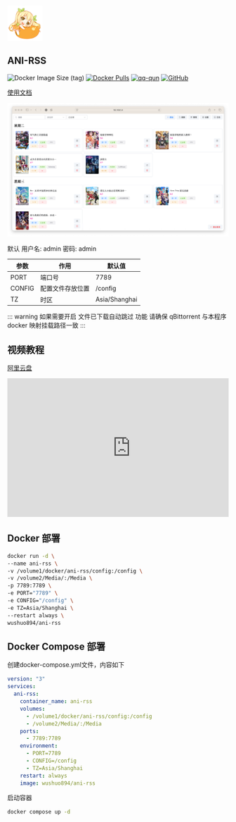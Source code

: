 <img alt="mikan-pic.png" height="80" width="80" src="./image/mikan-pic.png"/>

## ANI-RSS

<div>

![Docker Image Size (tag)](https://img.shields.io/docker/image-size/wushuo894/ani-rss/latest)
[![Docker Pulls](https://img.shields.io/docker/pulls/wushuo894/ani-rss)](https://hub.docker.com/r/wushuo894/ani-rss)
[![qq-qun](https://img.shields.io/static/v1?label=QQ%E7%BE%A4&message=171563627&color=blue)](http://qm.qq.com/cgi-bin/qm/qr?_wv=1027&k=_EKAkxs6Ld4fWcMNAbUQzcp4tv20vjVH&authKey=KG3GAsZfKQosbAWkks%2FbEj0LCGwxoeLJ3DTU0loHkGdHLqHYgJNv3%2BmSERmYt47b&noverify=0&group_code=171563627)
[![GitHub](https://img.shields.io/badge/-GitHub-181717?logo=github)](https://github.com/wushuo894/ani-rss)
</div>

[使用文档](https://docs.wushuo.top/docs)

![Xnip2024-11-05_05-31-50.png](./image/Xnip2024-11-05_05-31-50.png)

默认 用户名: admin 密码: admin

| 参数     | 作用       | 默认值           |
|--------|----------|---------------|
| PORT   | 端口号      | 7789          |
| CONFIG | 配置文件存放位置 | /config       |
| TZ     | 时区       | Asia/Shanghai |

::: warning
如果需要开启 文件已下载自动跳过 功能 请确保 qBittorrent 与本程序 docker 映射挂载路径一致
:::

## 视频教程

[阿里云盘](https://www.alipan.com/s/eqt2XLZJThu)

<div style="overflow-x: auto;">
<div style="width: 560px;">
<iframe width="560" height="315" src="https://www.youtube.com/embed/y9-mgvnSnxs?si=CCz_58LaZu3mbpr5" title="YouTube video player" frameborder="0" allow="accelerometer; autoplay; clipboard-write; encrypted-media; gyroscope; picture-in-picture; web-share" referrerpolicy="strict-origin-when-cross-origin" allowfullscreen></iframe>
</div>
</div>

## Docker 部署

```bash
docker run -d \
--name ani-rss \
-v /volume1/docker/ani-rss/config:/config \
-v /volume2/Media/:/Media \
-p 7789:7789 \
-e PORT="7789" \
-e CONFIG="/config" \
-e TZ=Asia/Shanghai \
--restart always \
wushuo894/ani-rss
```

## Docker Compose 部署

创建docker-compose.yml文件，内容如下

```yaml
version: "3"
services:
  ani-rss:
    container_name: ani-rss
    volumes:
      - /volume1/docker/ani-rss/config:/config
      - /volume2/Media/:/Media
    ports:
      - 7789:7789
    environment:
      - PORT=7789
      - CONFIG=/config
      - TZ=Asia/Shanghai
    restart: always
    image: wushuo894/ani-rss
```

启动容器

```bash
docker compose up -d
```
